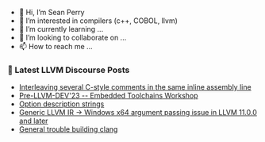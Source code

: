 - 👋 Hi, I’m Sean Perry
- 👀 I’m interested in compilers (c++, COBOL, llvm)
- 🌱 I’m currently learning ...
- 💞️ I’m looking to collaborate on ...
- 📫 How to reach me ...

<!---
s66perry/s66perry is a ✨ special ✨ repository because its `README.md` (this file) appears on your GitHub profile.
You can click the Preview link to take a look at your changes.
--->
### 📕 Latest LLVM Discourse Posts

<!-- DISCOURSE-LLVM:START -->
- [Interleaving several C-style comments in the same inline assembly line](https://discourse.llvm.org/t/interleaving-several-c-style-comments-in-the-same-inline-assembly-line/71353#post_5)
- [Pre-LLVM-DEV&#39;23 -- Embedded Toolchains Workshop](https://discourse.llvm.org/t/pre-llvm-dev23-embedded-toolchains-workshop/71360#post_1)
- [Option description strings](https://discourse.llvm.org/t/option-description-strings/71359#post_1)
- [Generic LLVM IR -&gt; Windows x64 argument passing issue in LLVM 11.0.0 and later](https://discourse.llvm.org/t/generic-llvm-ir-windows-x64-argument-passing-issue-in-llvm-11-0-0-and-later/71350#post_4)
- [General trouble building clang](https://discourse.llvm.org/t/general-trouble-building-clang/71329#post_2)
<!-- DISCOURSE-LLVM:END -->
